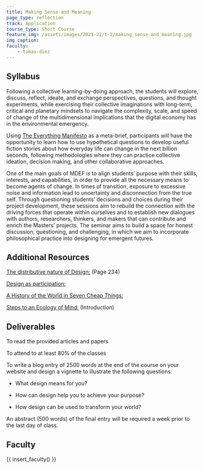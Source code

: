 ```yaml
---
title: Making Sense and Meaning
page_type: reflection
track: Application
course_type: Short Course
feature_img: /assets/images/2021-22/t-2/making_sense_and_meaning.jpg
img_caption: 
faculty: 
    - tomas-diez
---
```


## Syllabus

Following a collective learning-by-doing approach, the students will explore, discuss, reflect, ideate, and exchange perspectives, questions, and thought experiments, while exercising their collective imaginations with long-term, critical and planetary mindsets to navigate the complexity, scale, and speed of change of the multidimensional implications that the digital economy has in the environmental emergency.

Using [The Everything Manifesto](https://www.iam-internet.com/everything) as a meta-brief, participants will have the opportunity to learn how to use hypothetical questions to develop useful fiction stories about how everyday life can change in the next billion seconds, following methodologies where they can practice collective ideation, decision making, and other collaborative approaches.

One of the main goals of MDEF is to align students’ purpose with their skills, interests, and capabilities, in order to provide all the necessary means to become agents of change. In times of transition, exposure to excessive noise and information lead to uncertainty and disconnection from the true self. Through questioning students’ decisions and choices during their project development, these sessions aim to rebuild the connection with the driving forces that operate within ourselves and to establish new dialogues with authors, researchers, thinkers, and makers that can contribute and enrich the Masters’ projects. The seminar aims to build a space for honest discussion, questioning, and challenging, in which we aim to incorporate philosophical practice into designing for emergent futures.

## Additional Resources

[The distributive nature of Design:](https://distributeddesign.eu/wp-content/uploads/2021/10/This-Is-Distributed-Design-Book-by-Distributed-Design-Platform.pdf)
(Page 234)

[Design as participation:](https://jods.mitpress.mit.edu/pub/design-as-participation/release/1 )

[A History of the World in Seven Cheap Things:](https://www.researchgate.net/publication/319143816_A_History_of_the_World_in_Seven_Cheap_Things)

[Steps to an Ecology of Mind:](https://ejcj.orfaleacenter.ucsb.edu/wp-content/uploads/2017/06/1972.-Gregory-Bateson-Steps-to-an-Ecology-of-Mind.pdf )
(Introduction)

## Deliverables

To read the provided articles and papers

To attend to at least 80% of the classes

To write a blog entry of 2500 words at the end of the course on your website and design a vignette to illustrate the following questions:

- What design means for you?

- How can design help you to achieve your purpose?

- How design can be used to transform your world?

An abstract (500 words) of the final entry will be required a week prior to the last day of class.


## Faculty

{{ insert_faculty() }}